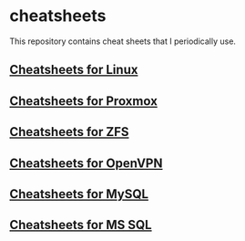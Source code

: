 # cheatsheets

This repository contains cheat sheets that I periodically use.

## [Cheatsheets for Linux](./linux/README.md)

## [Cheatsheets for Proxmox](./proxmox/README.md)

## [Cheatsheets for ZFS](./zfs/README.md)

## [Cheatsheets for OpenVPN](./openvpn/README.md)

## [Cheatsheets for MySQL](./mysql/README.md)

## [Cheatsheets for MS SQL](./microsoft/sql_server/README.md)
